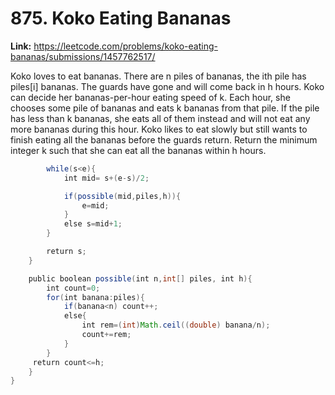 # 875. Koko Eating Bananas

**Link:** https://leetcode.com/problems/koko-eating-bananas/submissions/1457762517/

Koko loves to eat bananas. There are n piles of bananas, the ith pile has piles[i] bananas. The guards have gone and will come back in h hours. Koko can decide her bananas-per-hour eating speed of k. Each hour, she chooses some pile of bananas and eats k bananas from that pile. If the pile has less than k bananas, she eats all of them instead and will not eat any more bananas during this hour. Koko likes to eat slowly but still wants to finish eating all the bananas before the guards return. Return the minimum integer k such that she can eat all the bananas within h hours.

```java
        while(s<e){
            int mid= s+(e-s)/2;

            if(possible(mid,piles,h)){
                e=mid;
            }
            else s=mid+1;
        }

        return s;
    }

    public boolean possible(int n,int[] piles, int h){
        int count=0;
        for(int banana:piles){
            if(banana<n) count++;
            else{
                int rem=(int)Math.ceil((double) banana/n);
                count+=rem;
            }
        }
     return count<=h;
    }
}
```
